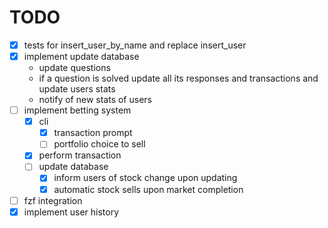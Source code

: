 # TODO

- [X] tests for insert_user_by_name and replace insert_user
- [X] implement update database
    - update questions
    - if a question is solved update all its responses and transactions and update users stats
    - notify of new stats of users 
- [ ] implement betting system
    - [x] cli
        - [x] transaction prompt
        - [ ] portfolio choice to sell
    - [x] perform transaction
    - [ ] update database
        - [x] inform users of stock change upon updating
        - [X] automatic stock sells upon market completion   
- [ ] fzf integration
- [x] implement user history 
